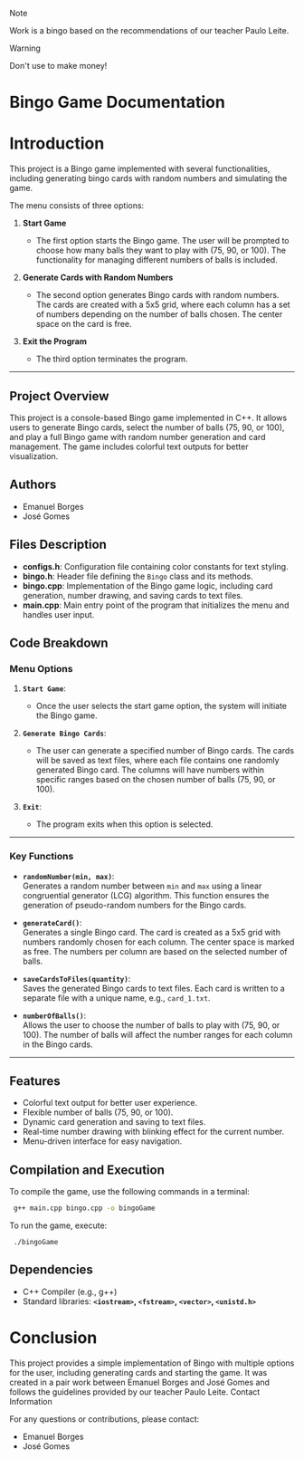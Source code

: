 > [!NOTE]  
> Work is a bingo based on the recommendations of our teacher Paulo Leite.   

> [!WARNING]  
> Don't use to make money!  

# Bingo Game Documentation  

# Introduction  
This project is a Bingo game implemented with several functionalities, including generating bingo cards with random numbers and simulating the game.  

The menu consists of three options:  

1. **Start Game**  
   - The first option starts the Bingo game. The user will be prompted to choose how many balls they want to play with (75, 90, or 100). The functionality for managing different numbers of balls is included.  
   
2. **Generate Cards with Random Numbers**  
   - The second option generates Bingo cards with random numbers. The cards are created with a 5x5 grid, where each column has a set of numbers depending on the number of balls chosen. The center space on the card is free.  

3. **Exit the Program**  
   - The third option terminates the program.  

---  

## Project Overview  
This project is a console-based Bingo game implemented in C++. It allows users to generate Bingo cards, select the number of balls (75, 90, or 100), and play a full Bingo game with random number generation and card management. The game includes colorful text outputs for better visualization.  

## Authors  
- Emanuel Borges  
- José Gomes  

## Files Description  
- **configs.h**: Configuration file containing color constants for text styling.  
- **bingo.h**: Header file defining the `Bingo` class and its methods.  
- **bingo.cpp**: Implementation of the Bingo game logic, including card generation, number drawing, and saving cards to text files.  
- **main.cpp**: Main entry point of the program that initializes the menu and handles user input.  

## Code Breakdown  

### Menu Options  
1. **`Start Game`**:  
   - Once the user selects the start game option, the system will initiate the Bingo game.  
   
2. **`Generate Bingo Cards`**:  
   - The user can generate a specified number of Bingo cards. The cards will be saved as text files, where each file contains one randomly generated Bingo card. The columns will have numbers within specific ranges based on the chosen number of balls (75, 90, or 100).  

3. **`Exit`**:  
   - The program exits when this option is selected.  

---  

### Key Functions  
- **`randomNumber(min, max)`**:  
   Generates a random number between `min` and `max` using a linear congruential generator (LCG) algorithm. This function ensures the generation of pseudo-random numbers for the Bingo cards.  

- **`generateCard()`**:  
   Generates a single Bingo card. The card is created as a 5x5 grid with numbers randomly chosen for each column. The center space is marked as free. The numbers per column are based on the selected number of balls.  

- **`saveCardsToFiles(quantity)`**:  
   Saves the generated Bingo cards to text files. Each card is written to a separate file with a unique name, e.g., `card_1.txt`.  

- **`numberOfBalls()`**:  
   Allows the user to choose the number of balls to play with (75, 90, or 100). The number of balls will affect the number ranges for each column in the Bingo cards.  

---  

## Features  
- Colorful text output for better user experience.  
- Flexible number of balls (75, 90, or 100).  
- Dynamic card generation and saving to text files.  
- Real-time number drawing with blinking effect for the current number.  
- Menu-driven interface for easy navigation.  

## Compilation and Execution  
To compile the game, use the following commands in a terminal:  
```bash
 g++ main.cpp bingo.cpp -o bingoGame
```
To run the game, execute:
```
 ./bingoGame
```

## Dependencies

- C++ Compiler (e.g., g++)
- Standard libraries: **`<iostream>`, `<fstream>`, `<vector>`, `<unistd.h>`**

# Conclusion

This project provides a simple implementation of Bingo with multiple options for the user, including generating cards and starting the game. It was created in a pair work between Emanuel Borges and José Gomes and follows the guidelines provided by our teacher Paulo Leite.
Contact Information

For any questions or contributions, please contact:

- Emanuel Borges
- José Gomes

